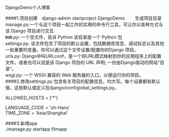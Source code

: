 DjangoDemo个人博客  

####1.项目创建　django-admin startproject DjangoDemo　　
生成项目目录  
manage.py:一个与这个项目一起工作的实用的命令行工具，可让你以各种方式与该 Django 项目进行交互  
__init__.py: 一个空文件，告诉 Python 该目录是一个 Python 包  
settings.py: 该文件包含了项目的默认设置，包括数据库信息、调试标志以及其他一些重要的变量。你可以通过这个文件设置/配置你的Django 项目。  
urls.py: Django中叫URLconf，是一个将URL模式映射到你的应用程序上的配置文件。或者也可以说是该 Django 项目的 URL 声明; 一份由Django驱动的网站"目录"。  
wsgi.py: 一个 WSGI 兼容的 Web 服务器的入口，以便运行你的项目。  
####2.修改settings.py 
包含有关项目的配置信息，均大写。每个设置都有默认值，这些默认值定义在django/conf/global_settings.py。

ALLOWED_HOSTS = ['*']  

LANGUAGE_CODE = 'zh-Hans'  
TIME_ZONE = 'Asia/Shanghai'  

####3.新增app  
./manage.py startapp filmapp
